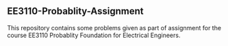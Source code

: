 ## EE3110-Probablity-Assignment
This repository contains some problems given as part of assignment for the course EE3110 Probablity Foundation for Electrical Engineers.
